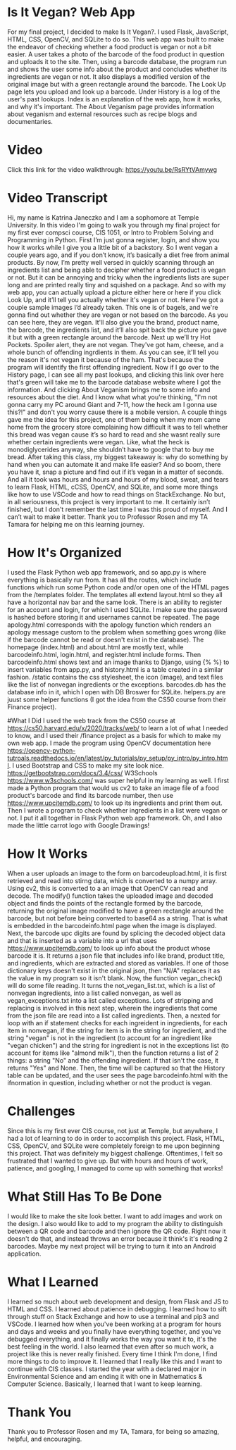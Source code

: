 # Is It Vegan? Web App
For my final project, I decided to make Is It Vegan?. I used Flask, JavaScript, HTML, CSS, OpenCV, and SQLite to do so.
This web app was built to make the endeavor of checking whether a food product is vegan or not a bit easier. 
A user takes a photo of the barcode of the food product in question and uploads it to the site. 
Then, using a barcode database, the program run and shows the user some info about the product and concludes whether its ingredients are vegan or not.
It also displays a modified version of the original image but with a green rectangle around the barcode.
The Look Up page lets you upload and look up a barcode. 
Under History is a log of the user's past lookups.
Index is an explanation of the web app, how it works, and why it's important.
The About Veganism page provides information about veganism and external resources such as recipe blogs and documentaries.

# Video
Click this link for the video walkthrough: https://youtu.be/RsRYtVAmywg 

# Video Transcript
Hi, my name is Katrina Janeczko and I am a sophomore at Temple University. 
In this video I'm going to walk you through my final project for my first ever compsci course, CIS 1051, or Intro to Problem Solving and Programming in Python. 
First I’m just gonna register, login, and show you how it works while I give you a little bit of a backstory.
So I went vegan a couple years ago, and if you don’t know, it’s basically a diet free from animal products. 
By now, I’m pretty well versed in quickly scanning through an ingredients list and being able to decipher whether a food product is vegan or not. 
But it can be annoying and tricky when the ingredients lists are super long and are printed really tiny and squished on a package. 
And so with my web app, you can actually upload a picture either here or here if you click Look Up, and it’ll tell you actually whether it's vegan or not. 
Here I’ve got a couple sample images I’d already taken. This one is of bagels, and we're gonna find out whether they are vegan or not based on the barcode.
As you can see here, they are vegan. It'll also give you the brand, product name, the barcode, the ingredients list,
and it’ll also spit back the picture you gave it but with a green rectangle around the barcode. 
Next up we’ll try Hot Pockets. Spoiler alert, they are not vegan.
They've got ham, cheese, and a whole bunch of offending ingrdients in them.
As you can see, it'll tell you the reason it's not vegan it because of the ham. That's because the program will identify the first offending ingredient.
Now if I go over to the History page, I can see all my past lookups, 
and clicking this link over here that's green will take me to the barcode database website where I got the information. 
And clicking About Veganism brings me to some info and resources about the diet. 
And I know what what you're thinking, "I'm not gonna carry my PC around Giant and 7-11, how the heck am I gonna use this?!" 
and don't you worry cause there is a mobile version.
A couple things gave me the idea for this project, one of them being when my mom came home from the grocery store complaining how difficult it was to tell whether this bread was vegan cause it’s so hard to read and she wasnt really sure whether certain ingredients were vegan. 
Like, what the heck is monodiglycerides anyway, she shouldn’t have to google that to buy me bread.
After taking this class, my biggest takeaway is: why do something by hand when you can automate it and make life easier?
And so boom, there you have it, snap a picture and find out if it’s vegan in a matter of seconds.
And all it took was hours and hours and hours of my blood, sweat, and tears to learn Flask, HTML, cCSS, OpenCV, and SQLite,
and some more things like how to use VSCode and how to read things on StackExchange.
No but, in all seriousness, this project is very important to me. It certainly isn’t finished, but I don't remember the last time I was this proud of myself. 
And I can’t wait to make it better. Thank you to Professor Rosen and my TA Tamara for helping me on this learning journey.

# How It's Organized
I used the Flask Python web app framework, and so app.py is where everything is basically run from. 
It has all the routes, which include functions which run some Python code and/or open one of the HTML pages from the /templates folder.
The templates all extend layout.html so they all have a horizontal nav bar and the same look.
There is an ability to register for an account and login, for which I used SQLite. 
I make sure the password is hashed before storing it and usernames cannot be repeated.
The page apology.html corresponds with the apology function which renders an apology message custom to the problem when something goes wrong 
(like if the barcode cannot be read or doesn't exist in the database).
The homepage (index.html) and about.html are mostly text, while barcodeinfo.html, login.html, and register.html include forms. 
Then barcodeinfo.html shows text and an image thanks to Django, using {% %} to insert variables from app.py, and history.html is a table created in a similar fashion.
/static contains the css stylesheet, the icon (image), and text files like the list of nonvegan ingredients or the exceptions.
barcodes.db has the database info in it, which I open with DB Broswer for SQLite.
helpers.py are juust some helper functions (I got the idea from the CS50 course from their Finance project).

#What I Did
I used the web track from the CS50 course at https://cs50.harvard.edu/x/2020/tracks/web/ to learn a lot of what I needed to know, and I used their /finance project as a basis for which to make my own web app.
I made the program using OpenCV documentation here https://opencv-python-tutroals.readthedocs.io/en/latest/py_tutorials/py_setup/py_intro/py_intro.html.
I used Bootstrap and CSS to make my site look nice. https://getbootstrap.com/docs/3.4/css/
W3Schools https://www.w3schools.com/ was super helpful in my learning as well. 
I first made a Python program that would us cv2 to take an image file of a food product's barcode and find its barcode number, then use https://www.upcitemdb.com/ to look up its ingredients and print them out.
Then I wrote a program to check whether ingredients in a list were vegan or not. I put it all together in Flask Python web app framework.
Oh, and I also made the little carrot logo with Google Drawings!

# How It Works
When a user uploads an image to the form on barcodeupload.html, it is first retrieved and read into stirng data, 
which is converted to a numpy array.
Using cv2, this is converted to a an image that OpenCV can read and decode. 
The modify() function takes the uploaded image and decoded object and finds the points of the rectangle formed by the barcode, 
returning the original image modified to have a green rectangle around the barcode, but not before being converted to base64 as a string.
That is what is embedded in the barcodeinfo.html page when the image is displayed.
Next, the barcode upc digits are found by splicing the decoded object data and that is inserted as a variable into a url that
uses https://www.upcitemdb.com/ to look up info about the product whose barcode it is.
It returns a json file that includes info like brand, product title, and ingredients, which are extracted and stored as variables.
If one of those dictionary keys doesn't exist in the original json, then "N/A" replaces it as the value in my program so it isn't blank.
Now, the function vegan_check() will do some file reading. 
It turns the not_vegan_list.txt, which is a list of nonvegan ingredients, into a list called nonvegan, as well as vegan_exceptions.txt into a list called exceptions.
Lots of stripping and replacing is involved in this next step, wherein the ingredients that come from the json file
are read into a list called ingredients.
Then, a nexted for loop with an if statement checks for each ingreident in ingredients, for each item in nonvegan,
if the string for item is in the string for ingredient, and the string "vegan" is not in the ingredient (to account for an ingredient like "vegan chicken")
and the string for ingredient is not in the exceptions list (to account for items like "almond milk"),
then the function returns a list of 2 things: a string "No" and the offending ingredient.
If that isn't the case, it returns "Yes" and None.
Then, the time will be captured so that the History table can be updated,
and the user sees the page barcodeinfo.html with the ifnormation in question, including 
whether or not the product is vegan.

# Challenges
Since this is my first ever CIS course, not just at Temple, but anywhere, I had a lot of learning to do in order to accomplish this project.
Flask, HTML, CSS, OpenCV, and SQLite were completely foreign to me upon beginning this project.
That was definitely my biggest challenge. Oftentimes, I felt so frustrated that I wanted to give up. 
But with hours and hours of work, patience, and googling, I managed to come up with something that works!

# What Still Has To Be Done
I would like to make the site look better. I want to add images and work on the design.
I also would like to add to my program the ability to distinguish between a QR code and barcode and then ignore the QR code.
Right now it doesn't do that, and instead throws an error because it think's it's reading 2 barcodes.
Maybe my next project will be trying to turn it into an Android application.

# What I Learned
I learned so much about web development and design, from Flask and JS to HTML and CSS. 
I learned about patience in debugging. 
I learned how to sift through stuff on Stack Exchange and how to use a terminal and pip3 and VSCode.
I learned how when you've been working at a program for hours and days and weeks and you finally have everything together,
and you've debugged everything, and it finally works the way you want it to, it's the best feeling in the world.
I also learned that even after so much work, a project like this is never really finished. Every time I think I'm done, I find more things to do to improve it.
I learned that I really like this and I want to continue with CIS classes. 
I started the year with a declared major in Environmental Science and am ending it with one in Mathematics & Computer Science.
Basically, I learned that I want to keep learning.

# Thank You
Thank you to Professor Rosen and my TA, Tamara, for being so amazing, helpful, and encouraging.
